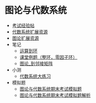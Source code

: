 # 图论与代数系统

- [考试经验帖](docs/课内笔记/大二下/图论与代数系统/考试经验帖.md)
- [代数系统扩展资源](docs/课内笔记/大二下/图论与代数系统/代数系统扩展资源.md)
- [图论扩展资源](docs/课内笔记/大二下/图论与代数系统/图论扩展资源.md)
- 笔记
  - [运算到环](docs/课内笔记/大二下/图论与代数系统/笔记/运算到环.md)
  - [课堂例题（整环，零因子环）](docs/课内笔记/大二下/图论与代数系统/笔记/课堂例题（整环，零因子环）.md)
  - [图论_到邻接矩阵](docs/课内笔记/大二下/图论与代数系统/笔记/图论_到邻接矩阵.md)
- 小测
  - [代数系统大练习](docs/课内笔记/大二下/图论与代数系统/小测/代数系统大练习.md)
- 模拟题
  - [图论与代数系统期末考试模拟题](docs/课内笔记/大二下/图论与代数系统/模拟题/图论与代数系统期末考试.md)
  - [图论与代数系统期末考试模拟题解析](docs/课内笔记/大二下/图论与代数系统/模拟题/图论与代数系统期末考试解答.md)
